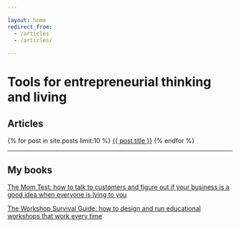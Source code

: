 ```yaml
---

layout: home
redirect_from:
  - /articles
  - /articles/
  
---
```


# Tools for entrepreneurial thinking and living

## Articles

{% for post in site.posts limit:10 %}
  <a href='{{ post.url }}' class='article'>{{ post.title }}</a>
{% endfor %}

<hr/>

## My books

<a href="http://geni.us/momtest" target="_blank" class="book"><u>The Mom Test</u>: how to talk to customers and figure out if your business is a good idea when everyone is lying to you</a>

<a href="http://workshopsurvival.com" target="_blank" class="book"><u>The Workshop Survival Guide</u>: how to design and run educational workshops that work every time</a>